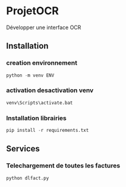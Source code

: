 # ProjetOCR
Développer une interface OCR

## Installation

### creation environnement
```python
python -m venv ENV
```

### activation desactivation venv
```bash
venv\Scripts\activate.bat 
```

### Installation librairies
```python
pip install -r requirements.txt
```

## Services

### Telechargement de toutes les factures
```python
python dlfact.py
```
